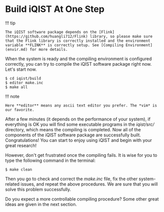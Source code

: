 # Build iQIST At One Step

!!! tip

    The iQIST software package depends on the [Flink](https://github.com/huangli712/Flink) library, so please make sure that the Flink library is correctly installed and the environment variable **FLINK** is correctly setup. See [Compiling Environment](envir.md) for more details.

When the system is ready and the compiling environment is configured correctly, you can try to compile the iQIST software package right now. Let's start now.

```shell
$ cd iqist/build
$ editor make.inc
$ make all
```

!!! note

    Here **editor** means any ascii text editor you prefer. The *vim* is our favorite.

After a few minutes (it depends on the performance of your system), if everything is OK you will find some executable programs in the *iqist/src/* directory, which means the compiling is completed. Now all of the components of the iQIST software package are successfully built. Congratulations! You can start to enjoy using iQIST and begin with your great research!

However, don't get frustrated once the compiling fails. It is wise for you to type the following command in the terminal:

```
$ make clean
```

Then you go to check and correct the *make.inc* file, fix the other system-related issues, and repeat the above procedures. We are sure that you will solve this problem successfully.

Do you expect a more controllable compiling procedure? Some other great ideas are given in the next section.
